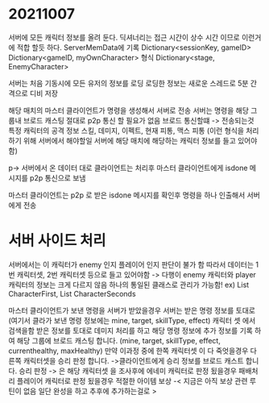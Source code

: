 # 20211007
서버에 모든 캐릭터 정보를 올려 둔다.
딕셔너리는 접근 시간이 상수 시간 이므로 이런거에 적합 할듯 하다. 
ServerMemData에 기록
Dictionary<sessionKey, gameID>
Dictionary<gameID, myOwnCharacter> 형식
Dictionary<stage, EnemyCharacter>

서버는 처음 기동시에 모든 유저의 정보를 로딩
로딩한 정보는 새로운 스레드로 5분 간격으로 디비 저장 

해당 매치의 마스터 클라이언트가
명령을 생성해서 서버로 전송
서버는 명령을 해당 그룹내 브로드 캐스팅 절대로 p2p 통신 할 필요가 없음
브로드 통신할떄 -> 전송되는것 특정 캐릭터의 공격 정보 스킬, 데미지, 이펙트, 현재 피통, 맥스 피통
(이런 형식을 처리하기 위해 서버에서 해야할일 서버에 해당 매치에 해당하는 캐릭터 정보를 들고 있어야함)

p->  서버에서 온 데이터 대로 클라이언트는 처리후 마스터 클라이언트에게 isdone 메시지를 p2p 통신으로 보냄

마스터 클라이언트는 p2p 로 받은 isdone 메시지를 확인후 명령을 하나 인출해서 서버에게 전송








# 서버 사이드 처리
서버에서는 이 캐릭터가 enemy 인지 플레이어 인지 판단이 불가 함
따라서 데이터는 1번 캐릭터셋, 2번 캐릭터셋 등으로 들고 있어야함 -> 다행이 enemy 캐릭터와 player 캐릭터의 정보는 크게 다르지 않음 하나의 통일된 클래스로 관리가 가능함!
ex)
    List<Character> CharacterFirst, List<Character> CharacterSeconds

마스터 클라이언트가 보낸 명령을 서버가 받았을경우
서버는 받은 명령 정보를 토대로 (여기서 클라가 보낸 명령 정보에는 mine, target, skillType, effect)
캐릭터 셋 에서 검색을함 
받은 정보를 토대로 데미지 처리를 하고
해당 명령 정보에 추가 정보를 기록 하여 해당 그룹에 브로드 캐스팅 합니다. (mine, target, skillType, effect, currenthealthy, maxHealthy)
만약 이과정 중에  한쪽 캐릭터셋 이 다 죽엇을경우 다른쪽 캐릭터셋을 승리 판정 합니다. ->클라이언트에게 승리 정보를 브로드 캐스트 합니다.
  승리 판정 -> 은 해당 캐릭터셋 을 조사후에 에네미 캐릭터로 판정 됬을경우 패배처리
             플레이어 캐릭터로 판정 됬을경우 적절한 아이템 보상  -< 지금은 아직 보상 관련 루틴이 없음 일단 완성을 하고 추후에 추가하는걸로 >
